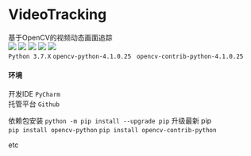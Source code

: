 # VideoTracking
基于OpenCV的视频动态画面追踪  
![](https://img.shields.io/badge/license-MIT-blue.svg) ![](https://img.shields.io/github/repo-size/JX-Wang/VideoTracking.svg) ![](https://img.shields.io/bitbucket/issues-raw/JX-Wang/VideoTracking.svg) ![](https://img.shields.io/github/forks/JX-Wang/VideoTracking.svg?label=Fork) ![](https://img.shields.io/github/stars/JX-Wang/VideoTracking.svg?style=social)  
``` Python 3.7.X ``` ```opencv-python-4.1.0.25 ``` ``` opencv-contrib-python-4.1.0.25 ```  
#### 环境
开发IDE ``` PyCharm ```  
托管平台 ``` Github ```  

依赖包安装
``` python -m pip install --upgrade pip ``` 升级最新 pip  
``` pip install opencv-python ``` ``` pip install opencv-contrib-python ```  

etc  

